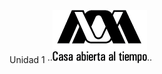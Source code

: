 Unidad 1
··<img src="https://github.com/Gaelcantu/Unidad1/blob/main/images/logogrande.gif" alt="" width="30%"/>··
